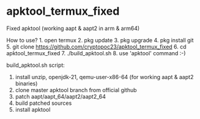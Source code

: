 # apktool_termux_fixed
Fixed apktool (working aapt &amp; aapt2 in arm & arm64)

How to use?
	1. open termux
	2. pkg update
	3. pkg upgrade
	4. pkg install git
	5. git clone https://github.com/cryptopoc23/apktool_termux_fixed 
	6. cd apktool_termux_fixed
	7. ./build_apktool.sh
	8. use 'apktool' command :-)

build_apktool.sh script:
  1. install unzip, openjdk-21, qemu-user-x86-64 (for working aapt & aapt2 binaries)
  2. clone master apktool branch from official github
  3. patch aapt/aapt_64/aapt2/aapt2_64
  4. build patched sources
  5. install apktool 
